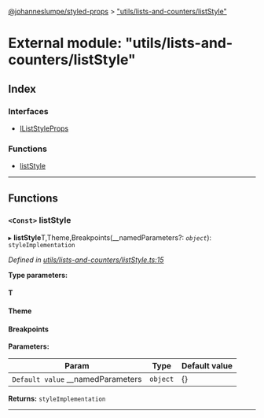 [@johanneslumpe/styled-props](../README.md) > ["utils/lists-and-counters/listStyle"](../modules/_utils_lists_and_counters_liststyle_.md)

# External module: "utils/lists-and-counters/listStyle"

## Index

### Interfaces

* [IListStyleProps](../interfaces/_utils_lists_and_counters_liststyle_.iliststyleprops.md)

### Functions

* [listStyle](_utils_lists_and_counters_liststyle_.md#liststyle)

---

## Functions

<a id="liststyle"></a>

### `<Const>` listStyle

▸ **listStyle**T,Theme,Breakpoints(__namedParameters?: *`object`*): `styleImplementation`

*Defined in [utils/lists-and-counters/listStyle.ts:15](https://github.com/johanneslumpe/styled-props/blob/3abf398/src/utils/lists-and-counters/listStyle.ts#L15)*

**Type parameters:**

#### T 
#### Theme 
#### Breakpoints 
**Parameters:**

| Param | Type | Default value |
| ------ | ------ | ------ |
| `Default value` __namedParameters | `object` |  {} |

**Returns:** `styleImplementation`

___

